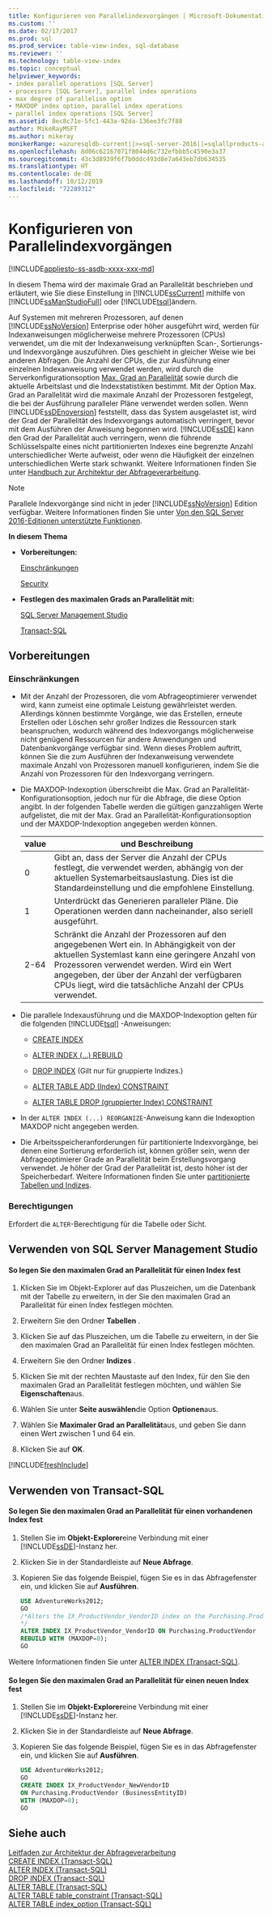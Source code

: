 ```yaml
---
title: Konfigurieren von Parallelindexvorgängen | Microsoft-Dokumentation
ms.custom: ''
ms.date: 02/17/2017
ms.prod: sql
ms.prod_service: table-view-index, sql-database
ms.reviewer: ''
ms.technology: table-view-index
ms.topic: conceptual
helpviewer_keywords:
- index parallel operations [SQL Server]
- processors [SQL Server], parallel index operations
- max degree of parallelism option
- MAXDOP index option, parallel index operations
- parallel index operations [SQL Server]
ms.assetid: 8ec8c71e-5fc1-443a-92da-136ee3fc7f88
author: MikeRayMSFT
ms.author: mikeray
monikerRange: =azuresqldb-current||>=sql-server-2016||=sqlallproducts-allversions||>=sql-server-linux-2017||=azuresqldb-mi-current
ms.openlocfilehash: 8d06c62167071f8044d6c732efbbb5c4590e3a37
ms.sourcegitcommit: 43c3d8939f6f7b0ddc493d8e7a643eb7db634535
ms.translationtype: HT
ms.contentlocale: de-DE
ms.lasthandoff: 10/12/2019
ms.locfileid: "72289312"
---
```

# <a name="configure-parallel-index-operations"></a>Konfigurieren von Parallelindexvorgängen
[!INCLUDE[appliesto-ss-asdb-xxxx-xxx-md](../../includes/appliesto-ss-asdb-xxxx-xxx-md.md)]

In diesem Thema wird der maximale Grad an Parallelität beschrieben und erläutert, wie Sie diese Einstellung in [!INCLUDE[ssCurrent](../../includes/sscurrent-md.md)] mithilfe von [!INCLUDE[ssManStudioFull](../../includes/ssmanstudiofull-md.md)] oder [!INCLUDE[tsql](../../includes/tsql-md.md)]ändern. 

Auf Systemen mit mehreren Prozessoren, auf denen [!INCLUDE[ssNoVersion](../../includes/ssnoversion-md.md)] Enterprise oder höher ausgeführt wird, werden für Indexanweisungen möglicherweise mehrere Prozessoren (CPUs) verwendet, um die mit der Indexanweisung verknüpften Scan-, Sortierungs- und Indexvorgänge auszuführen. Dies geschieht in gleicher Weise wie bei anderen Abfragen. Die Anzahl der CPUs, die zur Ausführung einer einzelnen Indexanweisung verwendet werden, wird durch die Serverkonfigurationsoption [Max. Grad an Parallelität](../../database-engine/configure-windows/configure-the-max-degree-of-parallelism-server-configuration-option.md) sowie durch die aktuelle Arbeitslast und die Indexstatistiken bestimmt. Mit der Option Max. Grad an Parallelität wird die maximale Anzahl der Prozessoren festgelegt, die bei der Ausführung paralleler Pläne verwendet werden sollen. Wenn [!INCLUDE[ssDEnoversion](../../includes/ssdenoversion-md.md)] feststellt, dass das System ausgelastet ist, wird der Grad der Parallelität des Indexvorgangs automatisch verringert, bevor mit dem Ausführen der Anweisung begonnen wird. [!INCLUDE[ssDE](../../includes/ssde-md.md)] kann den Grad der Parallelität auch verringern, wenn die führende Schlüsselspalte eines nicht partitionierten Indexes eine begrenzte Anzahl unterschiedlicher Werte aufweist, oder wenn die Häufigkeit der einzelnen unterschiedlichen Werte stark schwankt. Weitere Informationen finden Sie unter [Handbuch zur Architektur der Abfrageverarbeitung](../../relational-databases/query-processing-architecture-guide.md#parallel-query-processing). 
  
> [!NOTE]  
> Parallele Indexvorgänge sind nicht in jeder [!INCLUDE[ssNoVersion](../../includes/ssnoversion-md.md)] Edition verfügbar. Weitere Informationen finden Sie unter [Von den SQL Server 2016-Editionen unterstützte Funktionen](../../sql-server/editions-and-components-of-sql-server-2016.md).  
  
 **In diesem Thema**  
  
-   **Vorbereitungen:**  
  
     [Einschränkungen](#Restrictions)  
  
     [Security](#Security)  
  
-   **Festlegen des maximalen Grads an Parallelität mit:**  
  
     [SQL Server Management Studio](#SSMSProcedure)  
  
     [Transact-SQL](#TsqlProcedure)  
  
##  <a name="BeforeYouBegin"></a> Vorbereitungen  
  
###  <a name="Restrictions"></a> Einschränkungen  
  
-   Mit der Anzahl der Prozessoren, die vom Abfrageoptimierer verwendet wird, kann zumeist eine optimale Leistung gewährleistet werden. Allerdings können bestimmte Vorgänge, wie das Erstellen, erneute Erstellen oder Löschen sehr großer Indizes die Ressourcen stark beanspruchen, wodurch während des Indexvorgangs möglicherweise nicht genügend Ressourcen für andere Anwendungen und Datenbankvorgänge verfügbar sind. Wenn dieses Problem auftritt, können Sie die zum Ausführen der Indexanweisung verwendete maximale Anzahl von Prozessoren manuell konfigurieren, indem Sie die Anzahl von Prozessoren für den Indexvorgang verringern.  
  
-   Die MAXDOP-Indexoption überschreibt die Max. Grad an Parallelität-Konfigurationsoption, jedoch nur für die Abfrage, die diese Option angibt. In der folgenden Tabelle werden die gültigen ganzzahligen Werte aufgelistet, die mit der Max. Grad an Parallelität-Konfigurationsoption und der MAXDOP-Indexoption angegeben werden können.  
  
    |value|und Beschreibung|  
    |-----------|-----------------|  
    |0|Gibt an, dass der Server die Anzahl der CPUs festlegt, die verwendet werden, abhängig von der aktuellen Systemarbeitsauslastung. Dies ist die Standardeinstellung und die empfohlene Einstellung.|  
    |1|Unterdrückt das Generieren paralleler Pläne. Die Operationen werden dann nacheinander, also seriell ausgeführt.|  
    |2-64|Schränkt die Anzahl der Prozessoren auf den angegebenen Wert ein. In Abhängigkeit von der aktuellen Systemlast kann eine geringere Anzahl von Prozessoren verwendet werden. Wird ein Wert angegeben, der über der Anzahl der verfügbaren CPUs liegt, wird die tatsächliche Anzahl der CPUs verwendet.|  
  
-   Die parallele Indexausführung und die MAXDOP-Indexoption gelten für die folgenden [!INCLUDE[tsql](../../includes/tsql-md.md)] -Anweisungen:  
  
    -   [CREATE INDEX](../../t-sql/statements/create-index-transact-sql.md)  
  
    -   [ALTER INDEX (...) REBUILD](../../t-sql/statements/alter-index-transact-sql.md)  
  
    -   [DROP INDEX](../../t-sql/statements/drop-index-transact-sql.md) (Gilt nur für gruppierte Indizes.)  
  
    -   [ALTER TABLE ADD (Index) CONSTRAINT](../../t-sql/statements/alter-table-table-constraint-transact-sql.md) 
  
    -   [ALTER TABLE DROP (gruppierter Index) CONSTRAINT](../../t-sql/statements/alter-table-table-constraint-transact-sql.md)   
  
-   In der `ALTER INDEX (...) REORGANIZE`-Anweisung kann die Indexoption MAXDOP nicht angegeben werden.  
  
-   Die Arbeitsspeicheranforderungen für partitionierte Indexvorgänge, bei denen eine Sortierung erforderlich ist, können größer sein, wenn der Abfrageoptimierer Grade an Parallelität beim Erstellungsvorgang verwendet. Je höher der Grad der Parallelität ist, desto höher ist der Speicherbedarf. Weitere Informationen finden Sie unter [partitionierte Tabellen und Indizes](../../relational-databases/partitions/partitioned-tables-and-indexes.md).  
  
###  <a name="Security"></a> <a name="Permissions"></a> Berechtigungen  
 Erfordert die `ALTER`-Berechtigung für die Tabelle oder Sicht.  
  
##  <a name="SSMSProcedure"></a> Verwenden von SQL Server Management Studio  
  
#### <a name="to-set-max-degree-of-parallelism-on-an-index"></a>So legen Sie den maximalen Grad an Parallelität für einen Index fest  
  
1.  Klicken Sie im Objekt-Explorer auf das Pluszeichen, um die Datenbank mit der Tabelle zu erweitern, in der Sie den maximalen Grad an Parallelität für einen Index festlegen möchten.  
  
2.  Erweitern Sie den Ordner **Tabellen** .  
  
3.  Klicken Sie auf das Pluszeichen, um die Tabelle zu erweitern, in der Sie den maximalen Grad an Parallelität für einen Index festlegen möchten.  
  
4.  Erweitern Sie den Ordner **Indizes** .  
  
5.  Klicken Sie mit der rechten Maustaste auf den Index, für den Sie den maximalen Grad an Parallelität festlegen möchten, und wählen Sie **Eigenschaften**aus.  
  
6.  Wählen Sie unter **Seite auswählen**die Option **Optionen**aus.  
  
7.  Wählen Sie **Maximaler Grad an Parallelität**aus, und geben Sie dann einen Wert zwischen 1 und 64 ein.  
  
8.  Klicken Sie auf **OK**.  

[!INCLUDE[freshInclude](../../includes/paragraph-content/fresh-note-steps-feedback.md)]

##  <a name="TsqlProcedure"></a> Verwenden von Transact-SQL  
  
#### <a name="to-set-max-degree-of-parallelism-on-an-existing-index"></a>So legen Sie den maximalen Grad an Parallelität für einen vorhandenen Index fest  
  
1.  Stellen Sie im **Objekt-Explorer**eine Verbindung mit einer [!INCLUDE[ssDE](../../includes/ssde-md.md)]-Instanz her.  
  
2.  Klicken Sie in der Standardleiste auf **Neue Abfrage**.  
  
3.  Kopieren Sie das folgende Beispiel, fügen Sie es in das Abfragefenster ein, und klicken Sie auf **Ausführen**.  
  
    ```sql  
    USE AdventureWorks2012;   
    GO  
    /*Alters the IX_ProductVendor_VendorID index on the Purchasing.ProductVendor table so that, if the server has eight or more processors, the Database Engine will limit the execution of the index operation to eight or fewer processors.  
    */  
    ALTER INDEX IX_ProductVendor_VendorID ON Purchasing.ProductVendor  
    REBUILD WITH (MAXDOP=8);   
    GO  
    ```  
  
 Weitere Informationen finden Sie unter [ALTER INDEX &#40;Transact-SQL&#41;](../../t-sql/statements/alter-index-transact-sql.md).  
  
#### <a name="set-max-degree-of-parallelism-on-a-new-index"></a>So legen Sie den maximalen Grad an Parallelität für einen neuen Index fest  
  
1.  Stellen Sie im **Objekt-Explorer**eine Verbindung mit einer [!INCLUDE[ssDE](../../includes/ssde-md.md)]-Instanz her.  
  
2.  Klicken Sie in der Standardleiste auf **Neue Abfrage**.  
  
3.  Kopieren Sie das folgende Beispiel, fügen Sie es in das Abfragefenster ein, und klicken Sie auf **Ausführen**.  
  
    ```sql  
    USE AdventureWorks2012;  
    GO  
    CREATE INDEX IX_ProductVendor_NewVendorID   
    ON Purchasing.ProductVendor (BusinessEntityID)  
    WITH (MAXDOP=8);  
    GO  
    ```  
 
## <a name="see-also"></a>Siehe auch
[Leitfaden zur Architektur der Abfrageverarbeitung](../../relational-databases/query-processing-architecture-guide.md#parallel-query-processing)    
[CREATE INDEX &#40;Transact-SQL&#41;](../../t-sql/statements/create-index-transact-sql.md)     
[ALTER INDEX &#40;Transact-SQL&#41;](../../t-sql/statements/alter-index-transact-sql.md)     
[DROP INDEX &#40;Transact-SQL&#41;](../../t-sql/statements/drop-index-transact-sql.md)      
[ALTER TABLE &#40;Transact-SQL&#41;](../../t-sql/statements/alter-table-transact-sql.md)      
[ALTER TABLE table_constraint &#40;Transact-SQL&#41;](../../t-sql/statements/alter-table-table-constraint-transact-sql.md)       
[ALTER TABLE index_option &#40;Transact-SQL&#41;](../../t-sql/statements/alter-table-index-option-transact-sql.md)    
